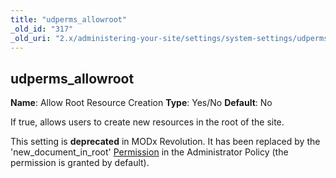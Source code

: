 ```yaml
---
title: "udperms_allowroot"
_old_id: "317"
_old_uri: "2.x/administering-your-site/settings/system-settings/udperms_allowroot"
---
```


## udperms\_allowroot

**Name**: Allow Root Resource Creation 
**Type**: Yes/No 
**Default**: No

If true, allows users to create new resources in the root of the site.

This setting is **deprecated** in MODx Revolution. It has been replaced by the 'new\_document\_in\_root' [Permission](administering-your-site/security/policies/permissions "Permissions") in the Administrator Policy (the permission is granted by default).